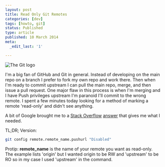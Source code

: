 ```yaml
---
layout: post
title: Read Only Git Remotes
categories: [dev]
tags: [howto, git]
status: Published
type: article
published: 10 March 2014
meta:
  _edit_last: '1'

---
```


![The Git logo](http://upload.wikimedia.org/wikipedia/commons/e/e0/Git-logo.svg)

I'm a big fan of GitHub and Git in general. Instead of developing on the main repo on a branch I prefer to fork my own repo and work there. Then when I'm ready to commit upstream I can pull the main repo, merge, and then issue a pull request. One major flaw in this process is when I'm merging and I have Push privileges upstream I'm paranoid I'll commit to the wrong remote. I spent a few minutes today looking for a method of marking a remote 'read-only' and didn't see anything. 

A bit of Google brought me to a [Stack Overflow](http://stackoverflow.com/) [answer](http://stackoverflow.com/questions/10270027/can-i-mark-a-git-remote-as-read-only) that gives me what I needed.

TL;DR; Version:

```sh
git config remote.remote_name.pushurl "Disabled"
```

Protip: **remote_name** is the name of your remote you want as read-only. The example lists 'origin' but I wanted origin to be RW and 'upstream' to be RO so in my case I used 'upstream' in the command.
